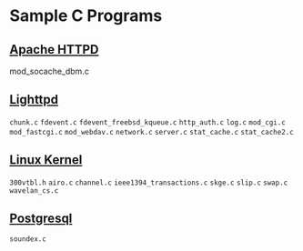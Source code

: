 # Sample C Programs

## [Apache HTTPD](https://httpd.apache.org/)

mod_socache_dbm.c

## [Lighttpd](https://redmine.lighttpd.net/projects/lighttpd/wiki)

`chunk.c`
`fdevent.c`
`fdevent_freebsd_kqueue.c`
`http_auth.c`
`log.c`
`mod_cgi.c`
`mod_fastcgi.c`
`mod_webdav.c`
`network.c`
`server.c`
`stat_cache.c`
`stat_cache2.c`

## [Linux Kernel](https://www.kernel.org/)

`300vtbl.h`
`airo.c`
`channel.c`
`ieee1394_transactions.c`
`skge.c`
`slip.c`
`swap.c`
`wavelan_cs.c`

## [Postgresql](https://www.postgresql.org/)

`soundex.c`

